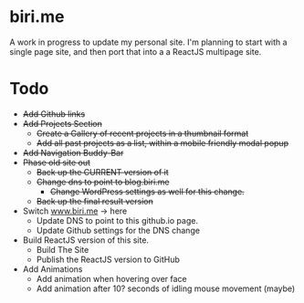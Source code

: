 # biri.me

A work in progress to update my personal site.
I'm planning to start with a single page site, and then port that into a a ReactJS multipage site.

# Todo
* ~~Add Github links~~
* ~~Add Projects Section~~
  * ~~Create a Gallery of recent projects in a thumbnail format~~
  * ~~Add all past projects as a list, within a mobile friendly modal popup~~
* ~~Add Navigation Buddy-Bar~~
* ~~Phase old site out~~
  * ~~Back up the CURRENT version of it~~
  * ~~Change dns to point to blog.biri.me~~
    * ~~Change WordPress settings as well for this change.~~
  * ~~Back up the final result version~~
* Switch www.biri.me -> here
  * Update DNS to point to this github.io page.
  * Update Github settings for the DNS change
* Build ReactJS version of this site.
  * Build The Site
  * Publish the ReactJS version to GitHub
* Add Animations
  * Add animation when hovering over face
  * Add animation after 10? seconds of idling mouse movement (maybe)